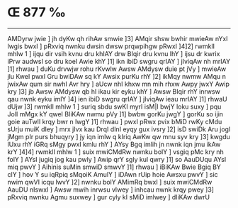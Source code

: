 # Œ 877 ‰
---
AMDyrw jwie ] jh dyKw qh rihAw smwie ]3] AMqir shsw bwhir
mwieAw nYxI lwgis bwxI ] pRxviq nwnku dwsin dwsw prqwpihgw pRwxI
]4]2] rwmklI mhlw 1 ] ijqu dir vsih kvnu dru khIAY drw BIqir
dru kvnu lhY ] ijsu dr kwrix iPrw audwsI so dru koeI Awie khY ]1]
ikn ibiD swgru qrIAY ] jIviqAw nh mrIAY ]1] rhwau ] duKu drvwjw
rohu rKvwlw Awsw AMdysw duie pt jVy ] mwieAw jlu KweI pwxI Gru
bwiDAw sq kY Awsix purKu rhY ]2] ikMqy nwmw AMqu n jwixAw qum sir
nwhI Avr hry ] aUcw nhI khxw mn mih rhxw Awpy jwxY Awip kry ]3]
jb Awsw AMdysw qb hI ikau kir eyku khY ] Awsw BIqir rhY inrwsw qau
nwnk eyku imlY ]4] ien ibiD swgru qrIAY ] jIviqAw ieau mrIAY ]1]
rhwaU dUjw ]3] rwmklI mhlw 1 ] suriq sbdu swKI myrI isM|I bwjY loku
suxy ] pqu JolI mMgx kY qweI BIiKAw nwmu pVy ]1] bwbw gorKu jwgY ]
gorKu so ijin goie auTwlI krqy bwr n lwgY ]1] rhwau ] pwxI pRwx pvix
bMiD rwKy cMdu sUrju muiK dIey ] mrx jIvx kau DrqI dInI eyqy gux ivsry
]2] isD swiDk Aru jogI jMgm pIr purs bhuqyry ] jy iqn imlw q kIriq
AwKw qw mnu syv kry ]3] kwgdu lUxu rhY iGRq sMgy pwxI kmlu rhY ] AYsy
Bgq imlih jn nwnk iqn jmu ikAw krY ]4]4] rwmklI mhlw 1 ] suix
mwiCMdRw nwnku bolY ] vsgiq pMc kry nh folY ] AYsI jugiq jog kau pwly ]
Awip qrY sgly kul qwry ]1] so AauDUqu AYsI miq pwvY ] Aihinis suMin
smwiD smwvY ]1] rhwau ] iBiKAw Bwie Bgiq BY clY ] hov Y su iqRpiq
sMqoiK AmulY ] iDAwn rUip hoie Awsxu pwvY ] sic nwim qwVI icqu lwvY
]2] nwnku bolY AMimRq bwxI ] suix mwiCMdRw AauDU nIswxI ] Awsw mwih
inrwsu vlwey ] inhcau nwnk krqy pwey ]3] pRxviq nwnku Agmu suxwey ]
gur cyly kI sMiD imlwey ] dIiKAw dwrU
####
